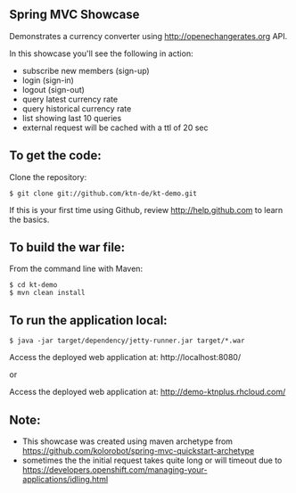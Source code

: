 Spring MVC Showcase
-------------------
Demonstrates a currency converter using http://openechangerates.org API.

In this showcase you'll see the following in action:
* subscribe new members (sign-up)
* login (sign-in)
* logout (sign-out)
* query latest currency rate
* query historical currency rate
* list showing last 10 queries
* external request will be cached with a ttl of 20 sec

To get the code:
-------------------
Clone the repository:

    $ git clone git://github.com/ktn-de/kt-demo.git

If this is your first time using Github, review http://help.github.com to learn the basics.

To build the war file:
-------------------	
From the command line with Maven:

    $ cd kt-demo
    $ mvn clean install

To run the application local:
-------------------	
    $ java -jar target/dependency/jetty-runner.jar target/*.war
Access the deployed web application at: http://localhost:8080/

or

Access the deployed web application at: http://demo-ktnplus.rhcloud.com/

Note:
-------------------

* This showcase was created using maven archetype from https://github.com/kolorobot/spring-mvc-quickstart-archetype
* sometimes the the initial request takes quite long or will timeout due to https://developers.openshift.com/managing-your-applications/idling.html
